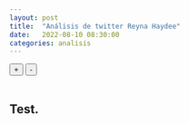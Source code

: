 ```yaml
---
layout: post
title:  "Análisis de twitter Reyna Haydee"
date:   2022-08-10 08:30:00
categories: analisis
---
```


  <script src="https://d3js.org/d3-dsv.v1.min.js"></script>
  <script src="https://d3js.org/d3-fetch.v1.min.js"></script>
  <link rel="stylesheet" href="https://unpkg.com/simplebar@latest/dist/simplebar.css" />
  <link rel="stylesheet" href="../../../css/grafo.css" />
  <script src="https://unpkg.com/simplebar@latest/dist/simplebar.min.js"></script>
  <script src="https://virtual-alchemist.com/wp-content/uploads/2020/01/sigma.min_.js"></script>
  <script src="https://virtual-alchemist.com/wp-content/uploads/2020/01/sigma.parsers.gexf_.min_.js"></script>
  <script src="https://virtual-alchemist.com/wp-content/uploads/2020/01/sigma.renderers.parallelEdges.min_.js"></script>
  <script src="https://cdn.jsdelivr.net/npm/chart.js@3.9.1/dist/chart.min.js" integrity="sha256-+8RZJua0aEWg+QVVKg4LEzEEm/8RFez5Tb4JBNiV5xA=" crossorigin="anonymous"></script>
  <script src="https://cdn.jsdelivr.net/npm/hammerjs@2.0.8"></script>
  <script src="https://cdn.jsdelivr.net/npm/chartjs-plugin-zoom@1.2.1/dist/chartjs-plugin-zoom.min.js" integrity="sha256-cRtVj62HOT1M3EGc+4EBacU/38hYsYrNBB48zEVn8uU=" crossorigin="anonymous"></script>

<style>
  .reset-zoom {
    display: none;
}
</style>

<section class="node-container">
    <div id="graph-container" class="nodes" style="width:100%;">
      <div id="selected-nodes"></div>
      <div class="node-controls">
      <datalist id="nodes-datalist"></datalist>
        <button type="button" id="zoom-in-button" class="zoom-button zoom-in">+</button>
        <button type="button" id="zoom-out-button" class="zoom-button zoom-out">-</button>
      </div>
    </div>
  </section>
<br>

## Test.

<canvas id="myChart" width="400" height="400"></canvas>
<button id="reset_zoom" class="reset-zoom">
    Reset zoom
</button>

<script>
const ctx = document.getElementById('myChart').getContext('2d');
const myChart = new Chart(ctx, {
    type: 'line',
    data: {
        datasets: [{
            label: '#',
            data: [{x: '2022-07-21 07:00:00', y: 7}, {x: '2022-07-21 08:00:00', y: 1}, {x: '2022-07-21 09:00:00', y: 2}, {x: '2022-07-21 10:00:00', y: 683}, {x: '2022-07-21 11:00:00', y: 1521}, {x: '2022-07-21 12:00:00', y: 1789}, {x: '2022-07-21 13:00:00', y: 1732}, {x: '2022-07-21 14:00:00', y: 1446}, {x: '2022-07-21 15:00:00', y: 1356}, {x: '2022-07-21 16:00:00', y: 1693}, {x: '2022-07-21 17:00:00', y: 1908}, {x: '2022-07-21 18:00:00', y: 1996}, {x: '2022-07-21 19:00:00', y: 2018}, {x: '2022-07-21 20:00:00', y: 2366}, {x: '2022-07-21 21:00:00', y: 2487}, {x: '2022-07-21 22:00:00', y: 2209}, {x: '2022-07-21 23:00:00', y: 2019}, {x: '2022-07-22 00:00:00', y: 1279}, {x: '2022-07-22 01:00:00', y: 691}, {x: '2022-07-22 02:00:00', y: 459}, {x: '2022-07-22 03:00:00', y: 232}, {x: '2022-07-22 04:00:00', y: 218}, {x: '2022-07-22 05:00:00', y: 291}, {x: '2022-07-22 06:00:00', y: 602}, {x: '2022-07-22 07:00:00', y: 786}, {x: '2022-07-22 08:00:00', y: 1296}, {x: '2022-07-22 09:00:00', y: 1359}, {x: '2022-07-22 10:00:00', y: 1337}, {x: '2022-07-22 11:00:00', y: 1456}, {x: '2022-07-22 12:00:00', y: 1407}, {x: '2022-07-22 13:00:00', y: 1246}, {x: '2022-07-22 14:00:00', y: 1095}, {x: '2022-07-22 15:00:00', y: 937}, {x: '2022-07-22 16:00:00', y: 879}, {x: '2022-07-22 17:00:00', y: 809}, {x: '2022-07-22 18:00:00', y: 858}, {x: '2022-07-22 19:00:00', y: 684}, {x: '2022-07-22 20:00:00', y: 658}, {x: '2022-07-22 21:00:00', y: 684}, {x: '2022-07-22 22:00:00', y: 587}, {x: '2022-07-22 23:00:00', y: 433}, {x: '2022-07-23 00:00:00', y: 332}, {x: '2022-07-23 01:00:00', y: 157}, {x: '2022-07-23 02:00:00', y: 90}, {x: '2022-07-23 03:00:00', y: 77}, {x: '2022-07-23 04:00:00', y: 71}, {x: '2022-07-23 05:00:00', y: 71}, {x: '2022-07-23 06:00:00', y: 124}, {x: '2022-07-23 07:00:00', y: 208}, {x: '2022-07-23 08:00:00', y: 339}, {x: '2022-07-23 09:00:00', y: 332}, {x: '2022-07-23 10:00:00', y: 405}, {x: '2022-07-23 11:00:00', y: 356}, {x: '2022-07-23 12:00:00', y: 386}, {x: '2022-07-23 13:00:00', y: 316}, {x: '2022-07-23 14:00:00', y: 276}, {x: '2022-07-23 15:00:00', y: 256}, {x: '2022-07-23 16:00:00', y: 221}, {x: '2022-07-23 17:00:00', y: 275}, {x: '2022-07-23 18:00:00', y: 238}, {x: '2022-07-23 19:00:00', y: 209}, {x: '2022-07-23 20:00:00', y: 185}, {x: '2022-07-23 21:00:00', y: 233}, {x: '2022-07-23 22:00:00', y: 251}, {x: '2022-07-23 23:00:00', y: 193}],
            fill: false,
            borderColor: 'rgb(75, 192, 192)',
            tension: 0.1
        }]
    },
  options: {
      plugins: {
        zoom: {
          zoom: {
            wheel: {
              enabled: true,
            },
            limits: {
              y: {min: 0, max: 10},
              x: {min: 0, max: 5}
            },
            pinch: {
              enabled: true
            },
            mode: 'xy'
          }
        }
      }
    }
});

$('#reset_zoom').click(function(){
    myChart.resetZoom(); 
});
</script>

<script>
  // Initialise sigma with settings
  var s = new sigma({
      renderers: [
        {
          type: 'canvas',
          container: document.getElementById('graph-container'),
          freeStyle: true
        }
      ],
      settings: {
        minNodeSize: .1,
        maxNodeSize: 10,
        minEdgeSize: 0.04,
        maxEdgeSize: 0.2,
        defaultEdgeType: "curve", // only works on canvas renderer
        minArrowSize: 3,
        //labelColor: "node",
        labelHoverBGColor: "default",
        defaultHoverLabelBGColor: "#171c1c",
        defaultLabelHoverColor: "#ddd",
        font: "Poppins",
        drawLabels: true,
        mouseWheelEnabled: true,
        doubleClickEnabled: true,
        touchEnabled: true,
        labelThreshold: 3,
        labelSize: "proportional",
        labelSizeRatio: 2,
        minArrowSize: 10
      },
  });

// Load data to the graph
    sigma.parsers.gexf('../../../assets/posts/reyna-haydee/reyna.gexf', s,
      function (s) {
        s.refresh();

        var zoomInButton = document.getElementById('zoom-in-button');
        zoomInButton.addEventListener("click", zoomIn);
        var zoomOutButton = document.getElementById('zoom-out-button');
        zoomOutButton.addEventListener("click", zoomOut);
      });

    function zoomIn() {
      var c = s.camera;
      c.goTo({
        ratio: c.ratio / c.settings('zoomingRatio')
      });
    }

    function zoomOut() {
      var c = s.camera;
      c.goTo({
        ratio: c.ratio * c.settings('zoomingRatio')
      });
    }
</script>